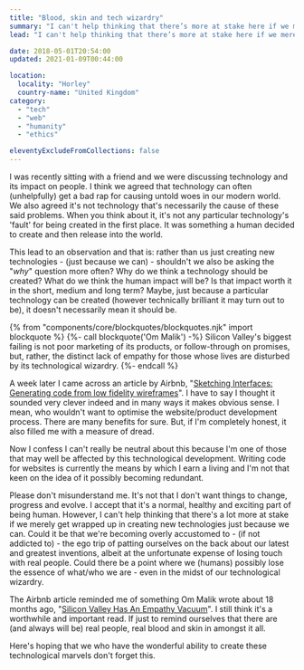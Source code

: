 ```yaml
---
title: "Blood, skin and tech wizardry"
summary: "I can't help thinking that there’s more at stake here if we merely get wrapped up in creating new technologies just because we can."
lead: "I can't help thinking that there’s more at stake here if we merely get wrapped up in creating new technologies just because we can."

date: 2018-05-01T20:54:00
updated: 2021-01-09T00:44:00

location:
  locality: "Horley"
  country-name: "United Kingdom"
category:
  - "tech"
  - "web"
  - "humanity"
  - "ethics"

eleventyExcludeFromCollections: false
---
```


I was recently sitting with a friend and we were discussing technology and its impact on people. I think we agreed that technology can often (unhelpfully) get a bad rap for causing untold woes in our modern world. We also agreed it's not technology that's necessarily the cause of these said problems. When you think about it, it's not any particular technology's 'fault' for being created in the first place. It was something a human decided to create and then release into the world.

This lead to an observation and that is: rather than us just creating new technologies - (just because we can) - shouldn't we also be asking the "*why*" question more often? Why do we think a technology should be created? What do we think the human impact will be? Is that impact worth it in the short, medium and long term? Maybe, just because a particular technology can be created (however technically brilliant it may turn out to be), it doesn't necessarily mean it should be.

{% from "components/core/blockquotes/blockquotes.njk" import blockquote %}
{%- call blockquote('Om Malik') -%}
  Silicon Valley's biggest failing is not poor marketing of its products, or follow-through on promises, but, rather, the distinct lack of empathy for those whose lives are disturbed by its technological wizardry.
{%- endcall %}

A week later I came across an article by Airbnb, "[Sketching Interfaces: Generating code from low fidelity wireframes](https://airbnb.design/sketching-interfaces/)". I have to say I thought it sounded very clever indeed and in many ways it makes obvious sense. I mean, who wouldn't want to optimise the website/product development process. There are many benefits for sure. But, if I'm completely honest, it also filled me with a measure of dread.

Now I confess I can't really be neutral about this because I'm one of those that may well be affected by this technological development. Writing code for websites is currently the means by which I earn a living and I'm not that keen on the idea of it possibly becoming redundant.

Please don't misunderstand me. It's not that I don't want things to change, progress and evolve. I accept that it's a normal, healthy and exciting part of being human. However, I can't help thinking that there's a lot more at stake if we merely get wrapped up in creating new technologies just because we can. Could it be that we're becoming overly accustomed to - (if not addicted to) - the ego trip of patting ourselves on the back about our latest and greatest inventions, albeit at the unfortunate expense of losing touch with real people. Could there be a point where we (humans) possibly lose the essence of what/who we are - even in the midst of our technological wizardry.

The Airbnb article reminded me of something Om Malik wrote about 18 months ago, "[Silicon Valley Has An Empathy Vacuum](https://www.newyorker.com/business/currency/silicon-valley-has-an-empathy-vacuum)". I still think it's a worthwhile and important read. If just to remind ourselves that there are (and always will be) real people, real blood and skin in amongst it all.

Here's hoping that we who have the wonderful ability to create these technological marvels don't forget this.
